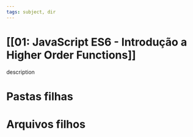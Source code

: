 ```yaml
---
tags: subject, dir
---
```


# [[01: JavaScript ES6 - Introdução a Higher Order Functions]]

description

# Pastas filhas



# Arquivos filhos


